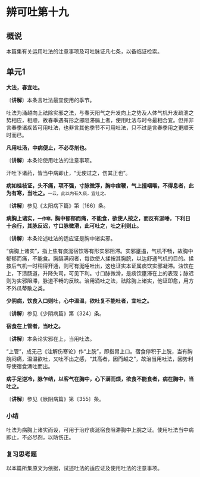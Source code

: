 # 辨可吐第十九

## 概说

本篇集有关运用吐法的注意事项及可吐脉证凡七条，以备临证检索。

## 单元1

**大法，春宜吐。**

〔**讲解**〕本条言吐法最宜使用的季节。

吐法为涌越向上祛除实邪之法，与春天阳气之升发向上之势及人体气机升发疏泄之势相应，相顺，故春季遇有形之邪阻滞膈上者，使用吐法与时令最相合宜。但并非言春季诸疾皆可用吐法，也非言其他季节不可用吐法，只不过是言春季用之更顺天时而已。

**凡用吐汤，中病便止，不必尽剂也。**

〔**讲解**〕本条论使用吐法的注意事项。

汗吐下诸药，皆当中病即止，“无使过之，伤其正也”。

**病如桂枝证，头不痛，项不强，寸脉微浮，胸中痞鞕，气上撞咽喉，不得息者，此为有寒，当吐之。**<small>一云，此以内有久痰，宜吐之。</small>

〔**讲解**〕参见《太阳病下篇》第〔166〕条。

**病胸上诸实，<small>一作寒。</small>胸中郁郁而痛，不能食，欲使人按之，而反有涎唾，下利日十余行，其脉反迟，寸口脉微滑，此可吐之，吐之利则止。**

〔**讲解**〕本条论述吐法的适应证是胸中诸实邪。

“病胸上诸实”，指上焦有痰涎宿饮等有形实邪阻滞。实邪壅遏，气机不畅，故胸中郁郁而痛，不能食。胸膈满闷者，每欲使人揉按其胸脘，以达舒通气机的目的。揉按后气机一时稍得开通，则可有涎唾吐出，这也证实本证属痰饮实邪凝滞。浊饮在上，下渍肠道，升降失司，可见下利。寸口脉微滑，是痰饮壅滞在上的表现；脉迟则为实邪阻滞，脉道不畅的反映。治用涌吐之法，祛除胸上诸实，他证即愈，用方不外瓜蒂散之类。

**少阴病，饮食入口则吐，心中温温，欲吐复不能吐者，宜吐之。**

〔**讲解**〕参见《少阴病篇》第〔324〕条。

**宿食在上管者，当吐之。**

〔**讲解**〕本条论实邪在上，当用吐法。

“上管”，成无己《注解伤寒论》作“上脘”，即指胃上口。宿食停积于上脘，当有胸脘闷痛，温温欲吐，又吐不出之感，“其高者，因而越之”，故治当用吐法，因势利导使宿食涌吐而出。

**病手足逆冷，脉乍结，以客气在胸中，心下满而烦，欲食不能食者，病在胸中，当吐之。**

〔**讲解**〕参见《厥阴病篇》第〔355〕条。

### **小结**

吐法为病胸上诸实而设，可用于治疗痰涎宿食阻滞胸中上脘之证。使用吐法当中病即止，不必尽剂，以防伤正。

### **复习思考题**

以本篇所集原文为依据，试述吐法的适应证及使用吐法的注意事项。